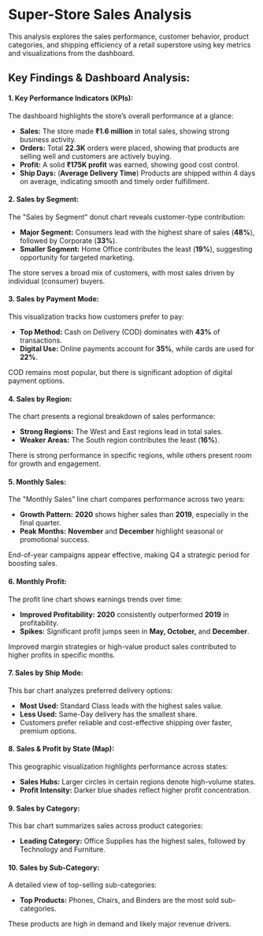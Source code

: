 # Super-Store Sales Analysis

This analysis explores the sales performance, customer behavior, product categories, and shipping efficiency of a retail superstore using key metrics and visualizations from the dashboard.

## **Key Findings & Dashboard Analysis:**

#### **1\. Key Performance Indicators (KPIs):**

The dashboard highlights the store’s overall performance at a glance:

*   **Sales:** The store made **₹1.6 million** in total sales, showing strong business activity.
*   **Orders:** Total **22.3K** orders were placed, showing that products are selling well and customers are actively buying.
*   **Profit:** A solid **₹175K profit** was earned, showing good cost control.
*   **Ship Days:** (**Average Delivery Time**) Products are shipped within 4 days on average, indicating smooth and timely order fulfillment.



#### **2\. Sales by Segment:**

The "Sales by Segment" donut chart reveals customer-type contribution:

*   **Major Segment:** Consumers lead with the highest share of sales (**48%**), followed by Corporate (**33%**).
*   **Smaller Segment:** Home Office contributes the least (**19%**), suggesting opportunity for targeted marketing.

The store serves a broad mix of customers, with most sales driven by individual (consumer) buyers.



#### **3\. Sales by Payment Mode:**

This visualization tracks how customers prefer to pay:

*   **Top Method:** Cash on Delivery (COD) dominates with **43%** of transactions.
*   **Digital Use:** Online payments account for **35%**, while cards are used for **22%**.
  
COD remains most popular, but there is significant adoption of digital payment options.



#### **4\. Sales by Region:**

The chart presents a regional breakdown of sales performance:

*   **Strong Regions:** The West and East regions lead in total sales.
*   **Weaker Areas:** The South region contributes the least (**16%**).

There is strong performance in specific regions, while others present room for growth and engagement.



#### **5\. Monthly Sales:**

 The "Monthly Sales" line chart compares performance across two years:

*   **Growth Pattern:** **2020** shows higher sales than **2019**, especially in the final quarter.
*   **Peak Months:** **November** and **December** highlight seasonal or promotional success.

End-of-year campaigns appear effective, making Q4 a strategic period for boosting sales.



#### **6\. Monthly Profit:**

The profit line chart shows earnings trends over time:

*   **Improved Profitability:** **2020** consistently outperformed **2019** in profitability.
*   **Spikes:** Significant profit jumps seen in **May, October,** and **December**.
  
Improved margin strategies or high-value product sales contributed to higher profits in specific months.



#### **7\. Sales by Ship Mode:**

This bar chart analyzes preferred delivery options:

*   **Most Used:** Standard Class leads with the highest sales value.
*   **Less Used:** Same-Day delivery has the smallest share.
*   Customers prefer reliable and cost-effective shipping over faster, premium options.



#### **8\. Sales & Profit by State (Map):**

This geographic visualization highlights performance across states:

*   **Sales Hubs:** Larger circles in certain regions denote high-volume states.
*   **Profit Intensity:** Darker blue shades reflect higher profit concentration.



#### **9\. Sales by Category:**

This bar chart summarizes sales across product categories:

*   **Leading Category:** Office Supplies has the highest sales, followed by Technology and Furniture.



#### **10\. Sales by Sub-Category:**

A detailed view of top-selling sub-categories:

*   **Top Products:** Phones, Chairs, and Binders are the most sold sub-categories.

These products are high in demand and likely major revenue drivers.
